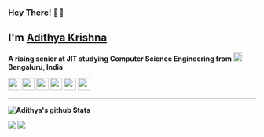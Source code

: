 ### Hey There! 🦸‍👋

## I'm [Adithya Krishna](https://thedevilx.github.io/) </br>
<b> A rising senior at JIT studying Computer Science Engineering from <img src="https://image.flaticon.com/icons/svg/3014/3014003.svg" width="18"/> <b>Bengaluru, India</b>

<p><a href="https://www.twitter.com/adii_kris"><img src="https://img.shields.io/badge/twitter-%231DA1F2.svg?&style=for-the-badge&logo=twitter&logoColor=white" height=25></a> <a href="https://www.linkedin.com/in/adiiikris"><img src="https://img.shields.io/badge/linkedin-%230077B5.svg?&style=for-the-badge&logo=linkedin&logoColor=white" height=25></a> <a href="https://www.instagram.com/adiiikris/"><img src="https://img.shields.io/badge/instagram-%23E4405F.svg?&style=for-the-badge&logo=instagram&logoColor=white" height=25></a> <a href="https://medium.com/@thedevilx"><img src="https://img.shields.io/badge/medium-%2312100E.svg?&style=for-the-badge&logo=medium&logoColor=white" height=25></a> <a href="https://dev.to/thedevilx"><img src="https://img.shields.io/badge/DEV.TO-%230A0A0A.svg?&style=for-the-badge&logo=dev-dot-to&logoColor=white" height=25></a>
<a href="https://adiiikris.wordpress.com/"><img src="https://img.shields.io/badge/wordpress-%231DA1F2.svg?&style=for-the-badge&logo=wodrpress&logoColor=white" height=25></a></p>
  
<hr>
  
![Adithya's github Stats](https://github-readme-stats.vercel.app/api?username=thedevilx&show_icons=true&title_color=fff&icon_color=79ff97&text_color=9f9f9f&bg_color=151515)

<a href="https://github.com/thedevilx/mymariogame">
  <img align="left" src="https://github-readme-stats.vercel.app/api/pin/?username=thedevilx&repo=mymariogame&title_color=fff&icon_color=79ff97&text_color=9f9f9f&bg_color=151515" />
</a>

<a href="https://github.com/thedevilx/thedevilx.github.io">
  <img align="left" src="https://github-readme-stats.vercel.app/api/pin/?username=thedevilx&repo=thedevilx.github.io&title_color=fff&icon_color=79ff97&text_color=9f9f9f&bg_color=151515" />
</a>


